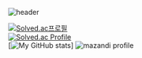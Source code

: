 ![header](https://capsule-render.vercel.app/api?text=Hello%World!)

[![Solved.ac프로필](http://mazassumnida.wtf/api/mini/generate_badge?boj=priaselay)](https://solved.ac/priaselay/)<br/>
[![Solved.ac Profile](http://mazassumnida.wtf/api/v2/generate_badge?boj=priaselay)](https://solved.ac/priaselay/)<br/>
[![My GitHub stats](https://github-readme-stats.vercel.app/api?username=Mireutale&show_icons=true&theme=merko)]
![mazandi profile](http://mazandi.herokuapp.com/api?handle={priaselay}&theme=warm)
     
<!--
**Martinel2/Martinel2** is a ✨ _special_ ✨ repository because its `README.md` (this file) appears on your GitHub profile.

Here are some ideas to get you started:

- 🔭 I’m currently working on ...
- 🌱 I’m currently learning ...
- 👯 I’m looking to collaborate on ...
- 🤔 I’m looking for help with ...
- 💬 Ask me about ...
- 📫 How to reach me: ...
- 😄 Pronouns: ...
- ⚡ Fun fact: ...
-->
